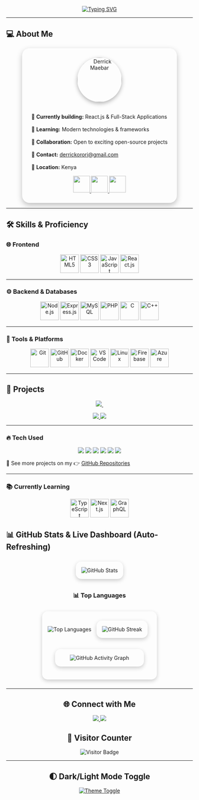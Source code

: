 <!-- Animated Typing Banner -->
<p align="center">
  <a href="https://github.com/derrick-maebar">
    <img src="https://readme-typing-svg.herokuapp.com?font=Fira+Code&weight=600&size=28&pause=1000&color=00FFCC&center=true&width=600&lines=Hi+there!+I'm+Derrick+Maebar;Full-Stack+Developer;Open-Source+Enthusiast" alt="Typing SVG"/>
  </a>
</p>

---

## 💻 About Me

<div align="center">

  <div style="display:inline-block; padding:25px; border-radius:20px; box-shadow:0 6px 16px rgba(0,0,0,0.25); background:rgba(255,255,255,0.05); text-align:left; max-width:500px;">

  <!-- Profile Image -->
  <div align="center">
    <img src="https://github.com/derrick-maebar.png" alt="Derrick Maebar" width="120" style="border-radius:50%; box-shadow:0 4px 12px rgba(0,0,0,0.3);" />
  </div>

  <br/>

  <p>
    🚀 <b>Currently building:</b> React.js & Full-Stack Applications <br><br>
    🌱 <b>Learning:</b> Modern technologies & frameworks <br><br>
    🤝 <b>Collaboration:</b> Open to exciting open-source projects <br><br>
    📧 <b>Contact:</b> <a href="mailto:derrickorori@gmail.com">derrickorori@gmail.com</a> <br><br>
    📍 <b>Location:</b> Kenya
  </p>

  <!-- Social Hover GIF Icons -->
  <div align="center" style="margin-top:15px;">
    <a href="https://www.linkedin.com/in/derrick-maebar" target="_blank">
      <img src="https://raw.githubusercontent.com/derrick-maebar/icons/main/linkedin-hover.gif" width="45" height="45" />
    </a>
    <a href="https://twitter.com/derrickmaebar" target="_blank">
      <img src="https://raw.githubusercontent.com/derrick-maebar/icons/main/twitter-hover.gif" width="45" height="45" />
    </a>
    <a href="https://github.com/derrick-maebar" target="_blank">
      <img src="https://raw.githubusercontent.com/derrick-maebar/icons/main/github-hover.gif" width="45" height="45" />
    </a>
  </div>

  </div>

</div>


---
## 🛠 Skills & Proficiency

### 🌐 Frontend
<p align="center">
  <img src="https://cdn.jsdelivr.net/gh/devicons/devicon/icons/html5/html5-original.svg" width="50" title="HTML5"/>
  <img src="https://cdn.jsdelivr.net/gh/devicons/devicon/icons/css3/css3-original.svg" width="50" title="CSS3"/>
  <img src="https://cdn.jsdelivr.net/gh/devicons/devicon/icons/javascript/javascript-original.svg" width="50" title="JavaScript"/>
  <img src="https://cdn.jsdelivr.net/gh/devicons/devicon/icons/react/react-original.svg" width="50" title="React.js"/>
</p>

---

### ⚙️ Backend & Databases
<p align="center">
  <img src="https://cdn.jsdelivr.net/gh/devicons/devicon/icons/nodejs/nodejs-original.svg" width="50" title="Node.js"/>
  <img src="https://cdn.jsdelivr.net/gh/devicons/devicon/icons/express/express-original.svg" width="50" title="Express.js"/>
  <img src="https://cdn.jsdelivr.net/gh/devicons/devicon/icons/mysql/mysql-original.svg" width="50" title="MySQL"/>
  <img src="https://cdn.jsdelivr.net/gh/devicons/devicon/icons/php/php-original.svg" width="50" title="PHP"/>
  <img src="https://cdn.jsdelivr.net/gh/devicons/devicon/icons/c/c-original.svg" width="50" title="C"/>
  <img src="https://cdn.jsdelivr.net/gh/devicons/devicon/icons/cplusplus/cplusplus-original.svg" width="50" title="C++"/>
</p>

---

### 🔧 Tools & Platforms
<p align="center">
  <img src="https://cdn.jsdelivr.net/gh/devicons/devicon/icons/git/git-original.svg" width="50" title="Git"/>
  <img src="https://cdn.jsdelivr.net/gh/devicons/devicon/icons/github/github-original.svg" width="50" title="GitHub"/>
  <img src="https://cdn.jsdelivr.net/gh/devicons/devicon/icons/docker/docker-original.svg" width="50" title="Docker"/>
  <img src="https://cdn.jsdelivr.net/gh/devicons/devicon/icons/vscode/vscode-original.svg" width="50" title="VS Code"/>
  <img src="https://cdn.jsdelivr.net/gh/devicons/devicon/icons/linux/linux-original.svg" width="50" title="Linux"/>
  <img src="https://cdn.jsdelivr.net/gh/devicons/devicon/icons/firebase/firebase-plain.svg" width="50" title="Firebase"/>
  <img src="https://cdn.jsdelivr.net/gh/devicons/devicon/icons/azure/azure-original.svg" width="50" title="Azure"/>
</p>

---

## 🚀 Projects

<p align="center">
  <a href="https://github.com/derrick-maebar/pharmacy-management">
    <img src="https://github-readme-stats.vercel.app/api/pin/?username=derrick-maebar&repo=pharmacy-management&theme=radical" />
  </a>
  <a href="https://derrick-maebar.github.io/portfolio/">
    <img src="" />
  </a>
</p>

<p align="center">
  <a href="https://github.com/derrick-maebar/chat-app">
    <img src="https://github-readme-stats.vercel.app/api/pin/?username=derrick-maebar&repo=chat-app&theme=radical" />
  </a>
  <a href="https://github.com/derrick-maebar/ecommerce-platform">
    <img src="https://github-readme-stats.vercel.app/api/pin/?username=derrick-maebar&repo=ecommerce-platform&theme=radical" />
  </a>
</p>

---

### 🔥 Tech Used
<p align="center">
  <img src="https://img.shields.io/badge/React-61DAFB?style=for-the-badge&logo=react&logoColor=black"/>
  <img src="https://img.shields.io/badge/Node.js-339933?style=for-the-badge&logo=node.js&logoColor=white"/>
  <img src="https://img.shields.io/badge/Express-000000?style=for-the-badge&logo=express&logoColor=white"/>
  <img src="https://img.shields.io/badge/MySQL-4479A1?style=for-the-badge&logo=mysql&logoColor=white"/>
  <img src="https://img.shields.io/badge/PHP-777BB4?style=for-the-badge&logo=php&logoColor=white"/>
  <img src="https://img.shields.io/badge/Socket.io-010101?style=for-the-badge&logo=socket.io&logoColor=white"/>
</p>

📌 See more projects on my 👉 [GitHub Repositories](https://github.com/derrick-maebar)

---

### 📚 Currently Learning
<p align="center">
  <img src="https://cdn.jsdelivr.net/gh/devicons/devicon/icons/typescript/typescript-original.svg" width="50" title="TypeScript"/>
  <img src="https://cdn.jsdelivr.net/gh/devicons/devicon/icons/nextjs/nextjs-original.svg" width="50" title="Next.js"/>
  <img src="https://cdn.jsdelivr.net/gh/devicons/devicon/icons/graphql/graphql-plain.svg" width="50" title="GraphQL"/>
</p>




</div>


## 📊 GitHub Stats & Live Dashboard (Auto-Refreshing)

<div align="center">

  <!-- Stats Card -->
  <div style="display: inline-block; margin: 10px; padding: 15px; border-radius: 15px; box-shadow: 0 4px 12px rgba(0,0,0,0.2); background: transparent;">
    <picture>
      <source srcset="https://github-readme-stats.vercel.app/api?username=derrick-maebar&show_icons=true&theme=radical&count_private=true&hide_border=true&cache_seconds=1800" media="(prefers-color-scheme: dark)" />
      <source srcset="https://github-readme-stats.vercel.app/api?username=derrick-maebar&show_icons=true&theme=default&count_private=true&hide_border=true&cache_seconds=1800" media="(prefers-color-scheme: light)" />
      <img src="https://github-readme-stats.vercel.app/api?username=derrick-maebar&show_icons=true" alt="GitHub Stats"/>
    </picture>
  </div>

  <!-- 📊 Top Languages -->
  <h3>📊 Top Languages</h3>
  <div style="display: inline-block; margin: 10px; padding: 15px; border-radius: 15px; box-shadow: 0 4px 12px rgba(0,0,0,0.2); background: transparent;">
    <picture>
      <source srcset="https://github-readme-stats.vercel.app/api/top-langs/?username=derrick-maebar&layout=compact&theme=radical&hide_border=true&cache_seconds=1800" media="(prefers-color-scheme: dark)" />
      <source srcset="https://github-readme-stats.vercel.app/api/top-langs/?username=derrick-maebar&layout=compact&theme=default&hide_border=true&cache_seconds=1800" media="(prefers-color-scheme: light)" />
      <img src="https://github-readme-stats.vercel.app/api/top-langs/?username=derrick-maebar&layout=compact" alt="Top Languages"/>
    </picture>

  <!-- Streak Card -->
  <div style="display: inline-block; margin: 10px; padding: 15px; border-radius: 15px; box-shadow: 0 4px 12px rgba(0,0,0,0.2); background: transparent;">
    <picture>
      <source srcset="https://github-readme-streak-stats.herokuapp.com/?user=derrick-maebar&theme=radical&hide_border=true" media="(prefers-color-scheme: dark)" />
      <source srcset="https://github-readme-streak-stats.herokuapp.com/?user=derrick-maebar&theme=default&hide_border=true" media="(prefers-color-scheme: light)" />
      <img src="https://github-readme-streak-stats.herokuapp.com/?user=derrick-maebar" alt="GitHub Streak"/>
    </picture>
  </div>

  <!-- Activity Graph Card -->
  <div style="margin: 20px; padding: 15px; border-radius: 15px; box-shadow: 0 4px 12px rgba(0,0,0,0.2); background: transparent;">
    <picture>
      <source srcset="https://github-readme-activity-graph.vercel.app/graph?username=derrick-maebar&theme=radical&hide_border=true" media="(prefers-color-scheme: dark)" />
      <source srcset="https://github-readme-activity-graph.vercel.app/graph?username=derrick-maebar&theme=github-light&hide_border=true" media="(prefers-color-scheme: light)" />
      <img src="https://github-readme-activity-graph.vercel.app/graph?username=derrick-maebar" alt="GitHub Activity Graph"/>
    </picture>
  </div>

</div>



---
## 🌐 Connect with Me
<p align="center">
  <a href="https://www.linkedin.com/in/derrick-maebar">
    <img src="https://img.shields.io/badge/LinkedIn-0077B5?style=for-the-badge&logo=linkedin&logoColor=white" class="hover-bounce"/>
  </a>
  <a href="https://twitter.com/derrickmaebar">
    <img src="https://img.shields.io/badge/Twitter-1DA1F2?style=for-the-badge&logo=twitter&logoColor=white" class="hover-bounce"/>
  </a>
</p>


## 👀 Visitor Counter
<p align="center">
  <img src="https://visitor-badge.laobi.icu/badge?page_id=derrick-maebar" alt="Visitor Badge"/>
</p>

---

## 🌓 Dark/Light Mode Toggle
<p align="center">
  <a href="https://github.com/derrick-maebar">
    <img src="https://img.shields.io/badge/Theme-Dark/Light-000?style=for-the-badge&logo=github" alt="Theme Toggle"/>
  </a>
</p>
